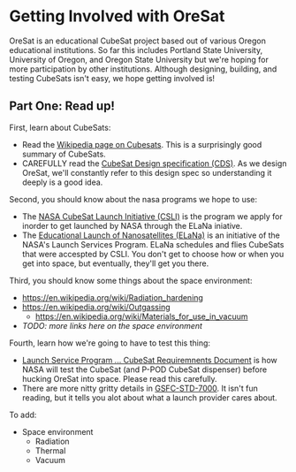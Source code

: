 # Getting Involved with OreSat

OreSat is an educational CubeSat project based out of various Oregon educational institutions. So far this includes Portland State University, University of Oregon, and Oregon State University but we're hoping for more participation by other institutions. Although designing, building, and testing CubeSats isn't easy, we hope getting involved is!

## Part One: Read up!

First, learn about CubeSats:

- Read the [Wikipedia page on Cubesats](https://en.wikipedia.org/wiki/CubeSat). This is a surprisingly good summary of CubeSats.
- CAREFULLY read the [CubeSat Design specification (CDS)](http://www.cubesat.org/images/developers/cds_rev13_final2.pdf). As we design OreSat, we'll constantly refer to this design spec so understanding it deeply is a good idea.

Second, you should know about the nasa programs we hope to use:

- The [NASA CubeSat Launch Initiative (CSLI)](http://www.nasa.gov/directorates/heo/home/CubeSats_initiative) is the program we apply for inorder to get launched by NASA through the ELaNa iniative.
- The [Educational Launch of Nanosatellites (ELaNa)](http://www.nasa.gov/mission_pages/smallsats/elana/index.html) is an initiative of the NASA's Launch Services Program. ELaNa schedules and flies CubeSats that were accespted by CSLI. You don't get to choose how or when you get into space, but eventually, they'll get you there.

Third, you should know some things about the space environment:

- https://en.wikipedia.org/wiki/Radiation_hardening
- https://en.wikipedia.org/wiki/Outgassing
   - https://en.wikipedia.org/wiki/Materials_for_use_in_vacuum
- _TODO: more links here on the space environment_

Fourth, learn how we're going to have to test this thing:

- [Launch Service Program ... CubeSat Requiremnents Document](http://www.nasa.gov/pdf/627972main_LSP-REQ-317_01A.pdf) is how NASA will test the CubeSat (and P-POD CubeSat dispenser) before hucking OreSat into space. Please read this carefully. 
- There are more nitty gritty details in [GSFC-STD-7000](https://standards.nasa.gov/standard/gsfc/gsfc-std-7000). It isn't fun reading, but it tells you alot about what a launch provider cares about.

To add:

- Space environment
   - Radiation
   - Thermal
   - Vacuum


